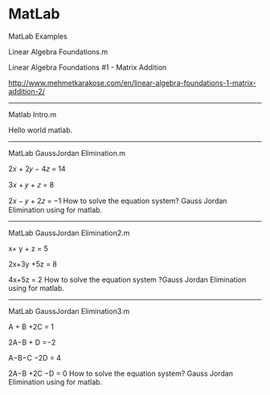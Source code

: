 # MatLab
MatLab Examples

Linear Algebra Foundations.m

Linear Algebra Foundations #1 - Matrix Addition

http://www.mehmetkarakose.com/en/linear-algebra-foundations-1-matrix-addition-2/
- - - - - - - - -

Matlab Intro.m

Hello world matlab.
- - - - - - - - -

MatLab GaussJordan Elimination.m

2𝑥 + 2𝑦 − 4𝑧 = 14

3𝑥 + 𝑦 + 𝑧 = 8

2𝑥 − 𝑦 + 2𝑧 = −1
How to solve the equation system?
Gauss Jordan Elimination using for matlab. 
- - - - - - - - -

MatLab GaussJordan Elimination2.m

x+ y + z = 5

2x+3y +5z = 8

4x+5z = 2
How to solve the equation system
?Gauss Jordan Elimination using for matlab. 
- - - - - - - - -

MatLab GaussJordan Elimination3.m

A + B +2C = 1

2A−B + D =−2

A−B−C −2D = 4

2A−B +2C −D = 0
How to solve the equation system?
Gauss Jordan Elimination using for matlab. 
